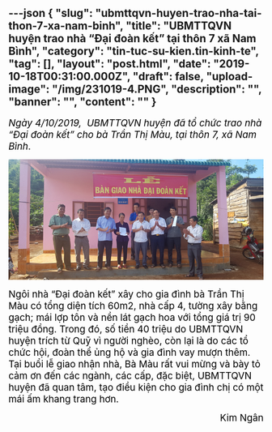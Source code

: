 ---json
{
    "slug": "ubmttqvn-huyen-trao-nha-tai-thon-7-xa-nam-binh",
    "title": "UBMTTQVN huyện trao nhà “Đại đoàn kết” tại thôn 7 xã Nam Bình",
    "category": "tin-tuc-su-kien.tin-kinh-te",
    "tag": [],
    "layout": "post.html",
    "date": "2019-10-18T00:31:00.000Z",
    "draft": false,
    "upload-image": "/img/231019-4.PNG",
    "description": "",
    "banner": "",
    "__content__": ""
}
---
<p><em><span style="font-size:14.0pt"><span style="color:black">Ng&agrave;y 4/10/2019, &nbsp;UBMTTQVN huyện đ&atilde; tổ chức trao nh&agrave; &ldquo;Đại đo&agrave;n kết&rdquo; cho b&agrave; Trần Thị M&agrave;u, tại th&ocirc;n 7, x&atilde; Nam B&igrave;nh</span></span></em><span style="font-size:14.0pt"><span style="color:black">.</span></span></p>

<p><img alt="" src="/img/231019-4.PNG" /></p>

<p><span style="font-size:14.0pt"><span style="color:black">Ng&ocirc;i nh&agrave; &ldquo;Đại đo&agrave;n kết&rdquo; x&acirc;y cho gia đ&igrave;nh b&agrave; Trần Thị M&agrave;u c&oacute; tổng diện t&iacute;ch 60m2, nh&agrave; cấp 4, tường x&acirc;y bằng gạch; m&aacute;i lợp t&ocirc;n v&agrave; nền l&aacute;t gạch hoa với tổng gi&aacute; trị 90 triệu đồng. Trong đ&oacute;, số tiền 40 triệu do UBMTTQVN huyện tr&iacute;ch từ Quỹ v&igrave; người ngh&egrave;o, c&ograve;n lại l&agrave; do c&aacute;c tổ chức hội, đo&agrave;n thể ủng hộ v&agrave; gia đ&igrave;nh vay mượn th&ecirc;m. Tại buổi lễ giao nhận nh&agrave;, B&agrave; M&agrave;u rất vui mừng v&agrave; b&agrave;y tỏ cảm ơn đến c&aacute;c ng&agrave;nh, c&aacute;c cấp, đặc biệt, UBMTTQVN huyện đ&atilde; quan t&acirc;m, tạo điều kiện cho gia đ&igrave;nh chị c&oacute; một m&aacute;i ấm khang trang hơn.</span></span></p>

<p style="text-align:right"><span style="font-size:14.0pt"><span style="color:black">&nbsp;Kim Ng&acirc;n</span></span></p>

<p>&nbsp;</p>

<p>&nbsp;</p>
